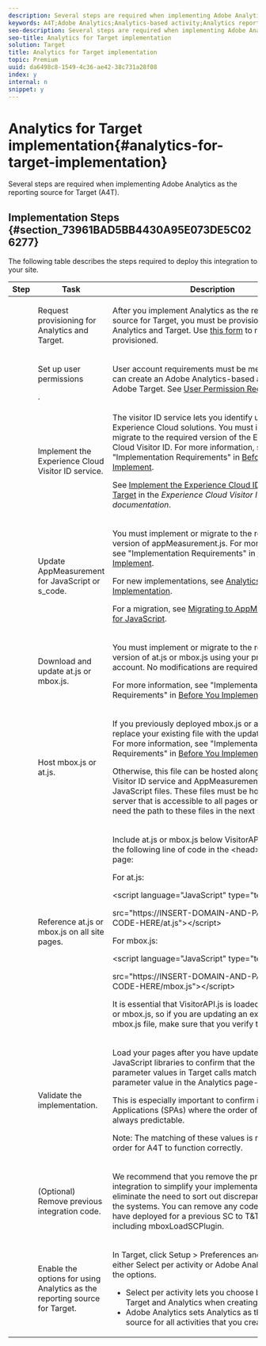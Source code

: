 ```yaml
---
description: Several steps are required when implementing Adobe Analytics as the reporting source for Target (A4T).
keywords: A4T;Adobe Analytics;Analytics-based activity;Analytics report suite;report suite;Analytics Target integration;configure report suite
seo-description: Several steps are required when implementing Adobe Analytics as the reporting source for Target (A4T).
seo-title: Analytics for Target implementation
solution: Target
title: Analytics for Target implementation
topic: Premium
uuid: da6498c8-1549-4c36-ae42-38c731a28f08
index: y
internal: n
snippet: y
---
```


# Analytics for Target implementation{#analytics-for-target-implementation}

Several steps are required when implementing Adobe Analytics as the reporting source for Target (A4T).

## Implementation Steps {#section_73961BAD5BB4430A95E073DE5C026277}

The following table describes the steps required to deploy this integration to your site. 

<table id="table_1683413EA0E34DBC9291832647B68E96"> 
 <thead> 
  <tr> 
   <th colname="col01" class="entry"> Step </th> 
   <th colname="col1" class="entry"> Task </th> 
   <th colname="col2" class="entry"> Description </th> 
  </tr> 
 </thead>
 <tbody> 
  <tr> 
   <td colname="col01"><img href="assets/step1_icon.png" id="image_21F30BBFC0A249F8B0E1A50EBBEED77D" /> </td> 
   <td colname="col1"> <p>Request provisioning for Analytics and Target. </p> </td> 
   <td colname="col2"> <p>After you implement <span class="keyword"> Analytics</span> as the reporting source for <span class="keyword"> Target</span>, you must be provisioned for <span class="keyword"> Analytics</span> and <span class="keyword"> Target</span>. Use <a href="https://www.adobe.com/go/audiences" format="http" scope="external"> this form</a> to request to be provisioned. </p> </td> 
  </tr> 
  <tr> 
   <td colname="col01"><img href="assets/step2_icon.png" id="image_76B61DEABE3849CCB39135FDD7399EAA" /> </td> 
   <td colname="col1"> <p>Set up user permissions </p>. </td> 
   <td colname="col2"> <p>User account requirements must be met before you can create an <span class="keyword"> Adobe Analytics</span>-based activity in <span class="keyword"> Adobe Target</span>. See <a href="../../c-integrating-target-with-mac/a4t/c-account-reqs.md#concept_4BC06CAB00BF46FF9362AFE98656B083" format="dita" scope="local"> User Permission Requirements</a>. </p> </td> 
  </tr> 
  <tr> 
   <td colname="col01"><img href="assets/step3_icon.png" id="image_9933AC9D3A884BD9814A6B697610CAE9" /> </td> 
   <td colname="col1"> <p>Implement the Experience Cloud Visitor ID service. </p> </td> 
   <td colname="col2"> <p>The visitor ID service lets you identify users across <span class="keyword"> Experience Cloud</span> solutions. You must implement or migrate to the required version of the Experience Cloud Visitor ID. For more information, see "Implementation Requirements" in <a href="../../c-integrating-target-with-mac/a4t/c-before-implement.md#concept_046BC89C03044417A30B63CE34C22543" format="dita" scope="local"> Before You Implement</a>. </p> <p>See <a href="https://marketing.adobe.com/resources/help/en_US/mcvid/mcvid-setup-target.html" format="html" scope="external"> Implement the Experience Cloud ID Service for Target</a> in the <i>Experience Cloud Visitor ID Service documentation</i>. </p> </td> 
  </tr> 
  <tr> 
   <td colname="col01"><img href="assets/step4_icon.png" id="image_844E896941E2489A943BE10AD710ED36" /> </td> 
   <td colname="col1"> <p>Update AppMeasurement for JavaScript or s_code. </p> </td> 
   <td colname="col2"> <p>You must implement or migrate to the required version of <span class="codeph"> appMeasurement.js</span>. For more information, see "Implementation Requirements" in <a href="../../c-integrating-target-with-mac/a4t/c-before-implement.md#concept_046BC89C03044417A30B63CE34C22543" format="dita" scope="local"> Before You Implement</a>. </p> <p>For new implementations, see <a href="https://marketing.adobe.com/resources/help/en_US/sc/implement/?f=js_implementation" format="https" scope="external"> Analytics JavaScript Implementation</a>. </p> <p>For a migration, see <a href="https://marketing.adobe.com/resources/help/en_US/sc/implement/?f=appmeasure_mjs_migrate" format="http" scope="external"> Migrating to AppMeasurement for JavaScript</a>. </p> </td> 
  </tr> 
  <tr> 
   <td colname="col01"><img href="assets/step5_icon.png" id="image_1C4293CA98F04EE2ADA69EAB95BDE8B1" /> </td> 
   <td colname="col1"> <p>Download and update <span class="codeph"> at.js</span> or <span class="codeph"> mbox.js</span>. </p> </td> 
   <td colname="col2"> <p>You must implement or migrate to the required version of <span class="codeph"> at.js</span> or <span class="codeph"> mbox.js</span> using your production account. No modifications are required on the code. </p> <p>For more information, see "Implementation Requirements" in <a href="../../c-integrating-target-with-mac/a4t/c-before-implement.md#concept_046BC89C03044417A30B63CE34C22543" format="dita" scope="local"> Before You Implement</a>. </p> </td> 
  </tr> 
  <!-- <row> <entry colname="col01"><image href="graphics/step3_icon.png" id="image_02CFDC007BF1486AA312698EBFFA79F7"></image> </entry> <entry colname="col1"> <p>Edit <codeph>mbox.js</codeph> </p> </entry> <entry colname="col2"> <p>On the <uicontrol>Mbox Edit</uicontrol> page in Adobe Target, add the following code to the <uicontrol>Extra JavaScript</uicontrol> portion of your <codeph>mbox.js</codeph> file: </p> <codeblock outputclass="syntax javascript">document.write('&lt;script&nbsp;src="'&nbsp;+&nbsp;document.location.protocol&nbsp;+&nbsp;'//cdn.tt.omtrdc.net/cdn/target.js"&gt;&lt;/script&gt;');</codeblock> </entry> </row> --> 
  <tr> 
   <td colname="col01"><img href="assets/step6_icon.png" id="image_C17DA86A4D9A483DB862F5970A1EEEF1" /> </td> 
   <td colname="col1"> <p>Host <span class="codeph"> mbox.js</span> or <span class="codeph"> at.js</span>. </p> </td> 
   <td colname="col2"> <p>If you previously deployed <span class="codeph"> mbox.js</span> or <span class="codeph"> at.js</span>, you can replace your existing file with the updated version. For more information, see "Implementation Requirements" in <a href="../../c-integrating-target-with-mac/a4t/c-before-implement.md#concept_046BC89C03044417A30B63CE34C22543" format="dita" scope="local"> Before You Implement</a>. </p> <p>Otherwise, this file can be hosted along with the Visitor ID service and AppMeasurement for JavaScript files. These files must be hosted on a web server that is accessible to all pages on your site. You need the path to these files in the next step. </p> </td> 
  </tr> 
  <tr> 
   <td colname="col01"><img href="assets/step7_icon.png" id="image_CA8C5C4F0B7C40CEBFD7725663EE7BFD" /> </td> 
   <td colname="col1"> <p>Reference <span class="codeph"> at.js</span> or <span class="codeph"> mbox.js</span> on all site pages. </p> </td> 
   <td colname="col2"> <p> Include <span class="codeph"> at.js</span> or <span class="codeph"> mbox.js</span> below <span class="codeph"> VisitorAPI.js</span> by adding the following line of code in the <span class="codeph"> &lt;head&gt;</span> tag on each page: </p> <p>For<span class="codeph"> at.js</span>: </p> 
    <codeblock class="syntax html">
     &lt;script&nbsp;language="JavaScript"&nbsp;type="text/javascript"&nbsp;
     
src="https://INSERT-DOMAIN-AND-PATH-TO-CODE-HERE/at.js"&gt;&lt;/script&gt;
    </codeblock> <p>For <span class="codeph"> mbox.js</span>: </p> 
    <codeblock class="syntax html">
     &lt;script&nbsp;language="JavaScript"&nbsp;type="text/javascript"&nbsp;
     
src="https://INSERT-DOMAIN-AND-PATH-TO-CODE-HERE/mbox.js"&gt;&lt;/script&gt;
    </codeblock> <p>It is essential that <span class="codeph"> VisitorAPI.js</span> is loaded before <span class="codeph"> at.js</span> or <span class="codeph"> mbox.js</span>, so if you are updating an existing <span class="codeph"> at.js</span> or <span class="codeph"> mbox.js</span> file, make sure that you verify the load order. </p> </td> 
  </tr> 
  <tr> 
   <td colname="col01"><img href="assets/step8_icon.png" id="image_D44ABBFE1308454B955F733D2E6C88EA" /> </td> 
   <td colname="col1"> <p>Validate the implementation. </p> </td> 
   <td colname="col2"> <p>Load your pages after you have updated the JavaScript libraries to confirm that the <span class="codeph"> mboxMCSDID</span> parameter values in Target calls match the <span class="codeph"> sdid</span> parameter value in the Analytics page-view call. </p> <p>This is especially important to confirm in Single Page Applications (SPAs) where the order of calls is not always predictable. </p> <p> <p>Note:  The matching of these values is required in order for A4T to function correctly. </p> </p> </td> 
  </tr> 
  <tr> 
   <td colname="col01"><img href="assets/step9_icon.png" id="image_57C8A469F046405D87CEEECBD8B37815" /> </td> 
   <td colname="col1"> <p>(Optional) Remove previous integration code. </p> </td> 
   <td colname="col2"> <p>We recommend that you remove the previous integration to simplify your implementation and eliminate the need to sort out discrepancies between the systems. You can remove any code you might have deployed for a previous SC to T&amp;T integration, including <span class="codeph"> mboxLoadSCPlugin</span>. </p> </td> 
  </tr> 
  <tr> 
   <td colname="col01"><img href="assets/step10_icon.png" id="image_9F30EFDCBBE140368431A18F39B50DE5" /> </td> 
   <td colname="col1"> <p>Enable the options for using Analytics as the reporting source for Target. </p> </td> 
   <td colname="col2"> <p>In <span class="keyword"> Target</span>, click <span class="uicontrol"> Setup</span> &gt; <span class="uicontrol"> Preferences</span> and choose either <span class="uicontrol"> Select per activity</span> or <span class="uicontrol"> Adobe Analytics</span> to enable the options. </p> <p> 
     <ul id="ul_151FF5A080E14A10879710E599626DD6"> 
      <li id="li_25DB177CEC6142A9A5039D0A6E892BEB"> <span class="uicontrol"> Select per activity</span> lets you choose between <span class="keyword"> Target</span> and <span class="keyword"> Analytics</span> when creating each activity. </li> 
      <li id="li_DFD453742EA245DBB827E6F3C02362D4"> <span class="uicontrol"> Adobe Analytics</span> sets <span class="keyword"> Analytics</span> as the reporting source for all activities that you create. </li> 
     </ul> </p> </td> 
  </tr> 
 </tbody> 
</table>

